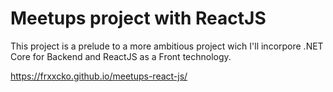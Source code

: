 # Meetups project with ReactJS

This project is a prelude to a more ambitious project wich I'll incorpore .NET Core for Backend and ReactJS as a Front technology.

https://frxxcko.github.io/meetups-react-js/
